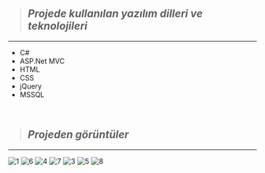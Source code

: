 > ## *Projede kullanılan yazılım dilleri ve teknolojileri*
---

* C#
* ASP.Net MVC
* HTML
* CSS
* jQuery
* MSSQL

<br>

 > ## *Projeden görüntüler*
---

![1](https://user-images.githubusercontent.com/125551881/220125908-c1e76cb2-5667-471e-b05e-77dc252c9375.png)
![6](https://user-images.githubusercontent.com/125551881/220125919-7aa506ba-e030-46e5-a275-c6fc5fab3f1e.png)
![4](https://user-images.githubusercontent.com/125551881/220125914-e0c080a9-ca5b-469e-8ff8-df1200d6964c.png)
![7](https://user-images.githubusercontent.com/125551881/220125921-3d2365d1-9b01-4736-a2c9-2191bdeb960c.png)
![3](https://user-images.githubusercontent.com/125551881/220125909-8a7bea96-c0f9-4d63-8be4-65a7dbf49069.png)
![5](https://user-images.githubusercontent.com/125551881/220125916-1613b85b-7029-473b-924a-35d0b2515a36.png)
![8](https://user-images.githubusercontent.com/125551881/220125927-17cfbdb6-dd70-4d4b-b084-382aea814f42.png)

